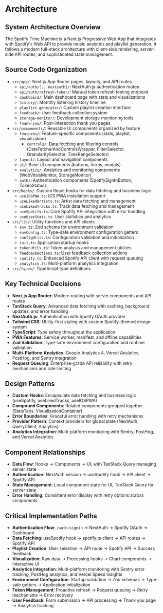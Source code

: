 # Architecture

## System Architecture Overview

The Spotify Time Machine is a Next.js Progressive Web App that integrates with Spotify's Web API to provide music analytics and playlist generation. It follows a modern full-stack architecture with client-side rendering, server-side API routes, and sophisticated state management.

## Source Code Organization

- `src/app/`: Next.js App Router pages, layouts, and API routes
  - `api/auth/[...nextauth]/`: NextAuth.js authentication routes
  - `api/auth/refresh-token/`: Manual token refresh testing endpoint
  - `dashboard/`: Main dashboard page with stats and visualizations
  - `history/`: Monthly listening history timeline
  - `playlist-generator/`: Custom playlist creation interface
  - `feedback/`: User feedback collection system
  - `storage-monitor/`: Development storage monitoring tools
  - `thank-you/`: Post-interaction thank you pages
- `src/components/`: Reusable UI components organized by feature
  - `features/`: Feature-specific components (stats, playlist, visualization)
    - `controls/`: Data fetching and filtering controls (DataFetcherAndControlsWrapper, FilterSelector, GranularitySelector, TimeRangeSelector)
  - `layout/`: Layout and navigation components
  - `ui/`: Base UI components (buttons, forms, modals)
  - `analytics/`: Analytics and monitoring components (WebVitalsMonitor, StorageMonitor)
  - `auth/`: Authentication components (SpotifySignInButton, TokenStatus)
- `src/hooks/`: Custom React hooks for data fetching and business logic
  - `useIOSPWA.ts`: iOS PWA installation support
  - `useLikedArtists.ts`: Artist data fetching and management
  - `useLikedTracks.ts`: Track data fetching and management
  - `useSpotify.ts`: Core Spotify API integration with error handling
  - `useUserStats.ts`: User statistics and analytics
- `src/lib/`: Utility functions and API clients
  - `env.ts`: Zod schema for environment validation
  - `envConfig.ts`: Type-safe environment configuration getters
  - `configUtils.ts`: Configuration validation and initialization
  - `init.ts`: Application startup hooks
  - `tokenUtils.ts`: Token analysis and management utilities
  - `feedbackActions.ts`: User feedback collection actions
  - `spotify.ts`: Enhanced Spotify API client with request queuing
  - `analytics.ts`: Multi-platform analytics integration
- `src/types/`: TypeScript type definitions

## Key Technical Decisions

- **Next.js App Router**: Modern routing with server components and API routes
- **TanStack Query**: Advanced data fetching with caching, background updates, and error handling
- **NextAuth.js**: Authentication with Spotify OAuth provider
- **Tailwind CSS**: Utility-first styling with custom Spotify-themed design system
- **TypeScript**: Type safety throughout the application
- **PWA Features**: Service worker, manifest, and offline capabilities
- **Zod Validation**: Type-safe environment configuration and runtime validation
- **Multi-Platform Analytics**: Google Analytics 4, Vercel Analytics, PostHog, and Sentry integration
- **Request Queuing**: Enterprise-grade API reliability with retry mechanisms and rate limiting

## Design Patterns

- **Custom Hooks**: Encapsulate data fetching and business logic (useSpotify, useLikedTracks, useIOSPWA)
- **Compound Components**: Related components grouped together (StatsTabs, VisualizationContainer)
- **Error Boundaries**: Graceful error handling with retry mechanisms
- **Provider Pattern**: Context providers for global state (NextAuth, QueryClient, Analytics)
- **Analytics Integration**: Multi-platform monitoring with Sentry, PostHog, and Vercel Analytics

## Component Relationships

- **Data Flow**: Hooks → Components → UI, with TanStack Query managing server state
- **Authentication**: NextAuth session → useSpotify hook → API client → Spotify API
- **State Management**: Local component state for UI, TanStack Query for server state
- **Error Handling**: Consistent error display with retry options across components

## Critical Implementation Paths

- **Authentication Flow**: `/auth/signin` → NextAuth → Spotify OAuth → Dashboard
- **Data Fetching**: useSpotify hook → spotify.ts client → API routes → Spotify API
- **Playlist Creation**: User selection → API route → Spotify API → Success feedback
- **Visualization**: Raw data → Processing hooks → Chart components → Interactive UI
- **Analytics Integration**: Multi-platform monitoring with Sentry error tracking, PostHog analytics, and Vercel Speed Insights
- **Environment Configuration**: Startup validation → Zod schemas → Type-safe getters → Application initialization
- **Token Management**: Proactive refresh → Request queuing → Retry mechanisms → Error recovery
- **User Feedback**: Form submission → API processing → Thank you page → Analytics tracking
